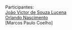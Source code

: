 Participantes:  
[João Victor de Souza Lucena](https://github.com/joaovictorsl)  
[Orlando Nascimento](https://github.com/on-ferreira)  
[Marcos Paulo Coelho]
